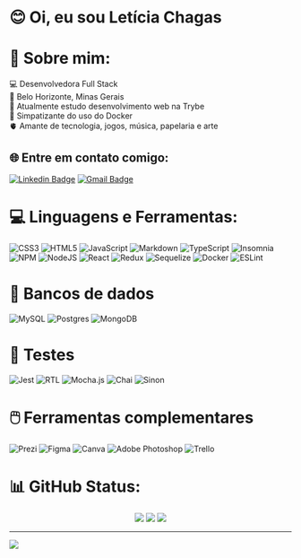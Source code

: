
# 😊 Oi, eu sou Letícia Chagas <br>

# 💫 Sobre mim:

💻 Desenvolvedora Full Stack<br>
📍 Belo Horizonte, Minas Gerais<br>
🎒 Atualmente estudo desenvolvimento web na Trybe<br>
🐋 Simpatizante do uso do Docker<br>
🫀 Amante de tecnologia, jogos, música, papelaria e arte<br>


## 🌐 Entre em contato comigo:

[![Linkedin Badge](https://img.shields.io/badge/-LeticiaChagasMarques-blue?style=flat-square&logo=Linkedin&logoColor=white&link=https://www.linkedin.com/in/leticia-chagas-marques/)](https://www.linkedin.com/in/leticia-chagas-marques/) 
[![Gmail Badge](https://img.shields.io/badge/-let942@gmail.com-c14438?style=flat-square&logo=Gmail&logoColor=white&link=mailto:hello@pranjaljain.tech)](mailto:let942@gmail.com)

# 💻 Linguagens e Ferramentas:
![CSS3](https://img.shields.io/badge/css3-%231572B6.svg?style=for-the-badge&logo=css3&logoColor=white) 
![HTML5](https://img.shields.io/badge/html5-%23E34F26.svg?style=for-the-badge&logo=html5&logoColor=white) 
![JavaScript](https://img.shields.io/badge/javascript-%23323330.svg?style=for-the-badge&logo=javascript&logoColor=%23F7DF1E) 
![Markdown](https://img.shields.io/badge/markdown-%23000000.svg?style=for-the-badge&logo=markdown&logoColor=white) 
![TypeScript](https://img.shields.io/badge/typescript-%23007ACC.svg?style=for-the-badge&logo=typescript&logoColor=white) 
![Insomnia](https://img.shields.io/badge/Insomnia-black?style=for-the-badge&logo=insomnia&logoColor=5849BE) 
![NPM](https://img.shields.io/badge/NPM-%23000000.svg?style=for-the-badge&logo=npm&logoColor=white) 
![NodeJS](https://img.shields.io/badge/node.js-6DA55F?style=for-the-badge&logo=node.js&logoColor=white) 
![React](https://img.shields.io/badge/react-%2320232a.svg?style=for-the-badge&logo=react&logoColor=%2361DAFB) 
![Redux](https://img.shields.io/badge/redux-%23593d88.svg?style=for-the-badge&logo=redux&logoColor=white) 
![Sequelize](https://img.shields.io/badge/sequelize-323330?style=for-the-badge&logo=sequelize&logoColor=blue)
![Docker](https://img.shields.io/badge/docker-%230db7ed.svg?style=for-the-badge&logo=docker&logoColor=white) 
![ESLint](https://img.shields.io/badge/ESLint-4B3263?style=for-the-badge&logo=eslint&logoColor=white) 

# 🎲 Bancos de dados
![MySQL](https://img.shields.io/badge/mysql-%2300f.svg?style=for-the-badge&logo=mysql&logoColor=white) 
![Postgres](https://img.shields.io/badge/postgres-%23316192.svg?style=for-the-badge&logo=postgresql&logoColor=white)
![MongoDB](https://img.shields.io/badge/MongoDB-%234ea94b.svg?style=for-the-badge&logo=mongodb&logoColor=white)

# 🌟 Testes
![Jest](https://img.shields.io/badge/Jest-323330?style=for-the-badge&logo=Jest&logoColor=red)
![RTL](https://img.shields.io/badge/testing%20library-323330?style=for-the-badge&logo=testing-library&logoColor=red)
![Mocha.js](https://img.shields.io/badge/mocha.js-323330?style=for-the-badge&logo=mocha&logoColor=Brown)
![Chai](https://img.shields.io/badge/chai.js-323330?style=for-the-badge&logo=chai&logoColor=red)
![Sinon](https://img.shields.io/badge/sinon.js-323330?style=for-the-badge&logo=sinon)

# 🖱️ Ferramentas complementares
![Prezi](https://img.shields.io/badge/Prezi-3181FF?style=for-the-badge&logo=prezi&logoColor=white)
![Figma](https://img.shields.io/badge/figma-%23F24E1E.svg?style=for-the-badge&logo=figma&logoColor=white)
![Canva](https://img.shields.io/badge/Canva-%2300C4CC.svg?style=for-the-badge&logo=Canva&logoColor=white)
![Adobe Photoshop](https://img.shields.io/badge/adobephotoshop-%2331A8FF.svg?style=for-the-badge&logo=adobephotoshop&logoColor=white) 
![Trello](https://img.shields.io/badge/Trello-0052CC?style=for-the-badge&logo=trello&logoColor=white)

# 📊 GitHub Status:
<p align="center">
<img src="https://github-readme-stats.vercel.app/api?username=let942&theme=radical&hide_border=false&include_all_commits=true&count_private=false" />
<img src="https://github-readme-streak-stats.herokuapp.com/?user=let942&theme=radical&hide_border=false"/>
<img src="https://github-readme-stats.vercel.app/api/top-langs/?username=let942&theme=radical&hide_border=false&include_all_commits=true&count_private=false&layout=compact"/>
</p>

---
[![](https://visitcount.itsvg.in/api?id=let942&icon=0&color=9)](https://visitcount.itsvg.in)
